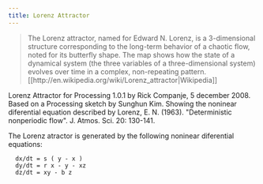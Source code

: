 ```yaml
---
title: Lorenz Attractor
---
```

<blockquote>The Lorenz attractor, named for Edward N. Lorenz, is a 3-dimensional structure corresponding to the long-term behavior of a chaotic flow, noted for its butterfly shape. The map shows how the state of a dynamical system (the three variables of a three-dimensional system) evolves over time in a complex, non-repeating pattern. [[http://en.wikipedia.org/wiki/Lorenz_attractor|Wikipedia]]</blockquote>

Lorenz Attractor for Processing 1.0.1 by Rick Companje, 5 december 2008. Based on a Processing sketch by Sunghun Kim. Showing the noninear diferential equation described by Lorenz, E. N. (1963). "Deterministic nonperiodic flow". J. Atmos. Sci. 20: 130-141.

The Lorenz atractor is generated by the following noninear diferential equations:
```
  dx/dt = s ( y - x )
  dy/dt = r x - y - xz
  dz/dt = xy - b z
```
